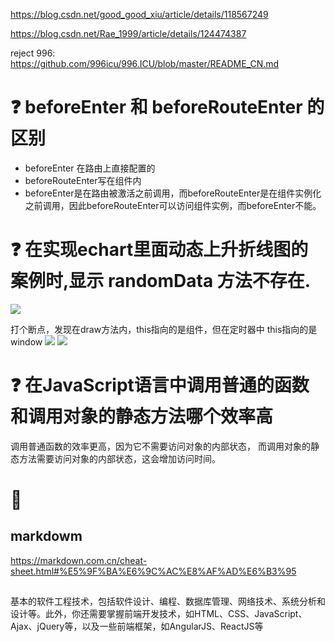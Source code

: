 https://blog.csdn.net/good_good_xiu/article/details/118567249

https://blog.csdn.net/Rae_1999/article/details/124474387

reject 996:
https://github.com/996icu/996.ICU/blob/master/README_CN.md

# ❓ beforeEnter 和 beforeRouteEnter 的区别
- beforeEnter 在路由上直接配置的
- beforeRouteEnter写在组件内
- beforeEnter是在路由被激活之前调用，而beforeRouteEnter是在组件实例化之前调用，因此beforeRouteEnter可以访问组件实例，而beforeEnter不能。

# ❓ 在实现echart里面动态上升折线图的案例时,显示 randomData 方法不存在. 
![](../../../assert/img/%E5%B1%8F%E5%B9%95%E6%88%AA%E5%9B%BE%202023-02-09%20172440.png)

打个断点，发现在draw方法内，this指向的是组件，但在定时器中 this指向的是window 
![](../../../assert/img/%E5%B1%8F%E5%B9%95%E6%88%AA%E5%9B%BE%202023-02-09%20172733.png)
![](../../../assert/img/%E5%B1%8F%E5%B9%95%E6%88%AA%E5%9B%BE%202023-02-09%20172850.png)

# ❓ 在JavaScript语言中调用普通的函数和调用对象的静态方法哪个效率高

调用普通函数的效率更高，因为它不需要访问对象的内部状态，
而调用对象的静态方法需要访问对象的内部状态，这会增加访问时间。

# 🚩
## markdowm
https://markdown.com.cn/cheat-sheet.html#%E5%9F%BA%E6%9C%AC%E8%AF%AD%E6%B3%95
## 
基本的软件工程技术，包括软件设计、编程、数据库管理、网络技术、系统分析和设计等。此外，你还需要掌握前端开发技术，如HTML、CSS、JavaScript、Ajax、jQuery等，以及一些前端框架，如AngularJS、ReactJS等

